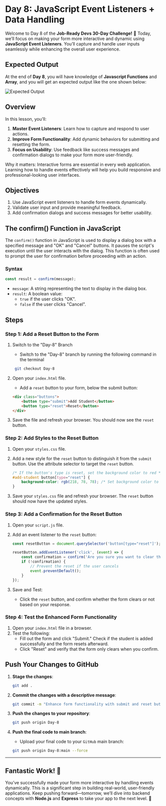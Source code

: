 # Day 8: JavaScript Event Listeners + Data Handling

Welcome to Day 8 of the **Job-Ready Devs 30-Day Challenge!** 🎉 Today, we’ll focus on making your form more interactive and dynamic using **JavaScript Event Listeners**. You’ll capture and handle user inputs seamlessly while enhancing the overall user experience.

## Expected Output 
At the end of **Day 8**, you will have knowledge of **Javascript Functions** and **Array**, and you will get an expected output like the one shown below:

![Expected Output](https://gfxvsstorage.blob.core.windows.net/gfxvscontainer/Day8.gif)


## Overview
In this lesson, you’ll:

1. **Master Event Listeners**: Learn how to capture and respond to user actions.
2. **Improve Form Functionality**: Add dynamic behaviors for submitting and resetting the form.
3. **Focus on Usability**: Use feedback like success messages and confirmation dialogs to make your form more user-friendly.  

Why it matters: Interactive forms are essential in every web application. Learning how to handle events effectively will help you build responsive and professional-looking user interfaces.

## Objectives
1. Use JavaScript event listeners to handle form events dynamically.
2. Validate user input and provide meaningful feedback.
3. Add confirmation dialogs and success messages for better usability.

## The confirm() Function in JavaScript
The `confirm()` function in JavaScript is used to display a dialog box with a specified message and "OK" and "Cancel" buttons. It pauses the script's execution until the user interacts with the dialog. This function is often used to prompt the user for confirmation before proceeding with an action.

### Syntax
```javascript
const result = confirm(message);
```

- `message`: A string representing the text to display in the dialog box.
- `result`: A boolean value:
    - `true` if the user clicks "OK".
    - `false` if the user clicks "Cancel".
    

## Steps
### Step 1: Add a Reset Button to the Form
1. Switch to the "Day-8" Branch
    - Switch to the "Day-8" branch by running the following command in the terminal
    ```bash
     git checkout Day-8
    ```
    
2. Open your `index.html` file.
    - Add a `reset` button to your form, below the submit button:

    ```html
    <div class="buttons">
        <button type="submit">Add Student</button>
        <button type="reset">Reset</button>
    </div>
    ```

3. Save the file and refresh your browser. You should now see the `reset` button.


### Step 2: Add Styles to the Reset Button
1. Open your `styles.css` file.
2. Add a new style for the `reset` button to distinguish it from the `submit` button. Use the attribute selector to target the `reset` button.
    ```css
    /* If the button's type is reset, set the background color to red */
    #add-student button[type="reset"] {
        background-color: rgb(218, 78, 78); /* Set background color to red for reset type */
    }
    ```

3. Save your `styles.css` file and refresh your browser. The `reset` button should now have the updated styles.


### Step 3: Add a Confirmation for the Reset Button
1. Open your `script.js` file.
2. Add an event listener to the `reset` button:
    ```javascript
    const resetButton = document.querySelector('button[type="reset"]');

    resetButton.addEventListener('click', (event) => {
        const confirmation = confirm('Are you sure you want to clear the form?');
        if (!confirmation) {
            // Prevent the reset if the user cancels
            event.preventDefault();
        }
    });
    ```

3. Save and Test:
    - Click the `reset` button, and confirm whether the form clears or not based on your response.


### Step 4: Test the Enhanced Form Functionality
1. Open your `index.html` file in a browser.
2. Test the following:
    - Fill out the form and click "Submit." Check if the student is added successfully and the form resets afterward.
    - Click "Reset" and verify that the form only clears when you confirm.


## Push Your Changes to GitHub
1. **Stage the changes**:
    ```bash
    git add .
    ```

2. **Commit the changes with a descriptive message**:
    ```bash
    git commit -m "Enhance form functionality with submit and reset buttons"
    ```

3. **Push the changes to your repository**:
    ```bash
    git push origin Day-8
    ```

4. **Push the final code to main branch**:
    - Upload your final code to your `GitHub` main branch:
    ```bash
    git push origin Day-8:main --force
    ```

---

## Fantastic Work! 🎉
You’ve successfully made your form more interactive by handling events dynamically. This is a significant step in building real-world, user-friendly applications. Keep pushing forward—tomorrow, we’ll dive into backend concepts with **Node.js** and **Express** to take your app to the next level. 🚀
